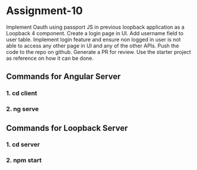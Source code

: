 # Assignment-10
Implement Oauth using passport JS in previous loopback application as a Loopback 4 component. Create a login page in UI. Add username field to user
table. Implement login feature and ensure non logged in user is not able to access any other page in UI and any of the other APIs. Push the code to the repo on github. Generate a PR for review. Use the starter project as reference on how it can be done.

## Commands for Angular Server
### 1. cd client
### 2. ng serve

## Commands for Loopback Server
### 1. cd server
### 2. npm start
